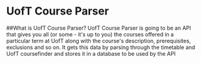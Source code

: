 # UofT Course Parser
##What is UofT Course Parser?
UofT Course Parser is going to be an API that gives you all (or some - it's up to you) the courses offered in a particular term at UofT along with the course's description, prerequisites, exclusions and so on.
It gets this data by parsing through the timetable and UofT coursefinder and stores it in a database to be used by the API
